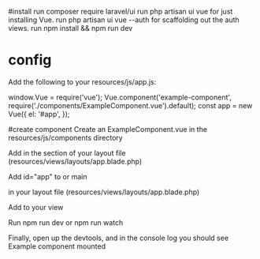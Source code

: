 #install
run composer require laravel/ui
run php artisan ui vue for just installing Vue.
run php artisan ui vue --auth for scaffolding out the auth views.
run npm install && npm run dev

# config
Add the following to your resources/js/app.js:

 window.Vue = require('vue');
 Vue.component('example-component', require('./components/ExampleComponent.vue').default);
 const app = new Vue({
   el: '#app',
 });

#create component
Create an ExampleComponent.vue in the resources/js/components directory

<template>
  <div>Hello World.</div>
</template>

<script>
  export default {
    mounted() {
      console.log("Example component mounted");
    }
  };
</script>
Add <script src="{{ asset('js/app.js') }}" defer></script> in the <head> section of your layout file (resources/views/layouts/app.blade.php)

Add id="app" to <body> or main <div> in your layout file (resources/views/layouts/app.blade.php)

Add <example-component /> to your view

Run npm run dev or npm run watch

Finally, open up the devtools, and in the console log you should see Example component mounted
